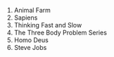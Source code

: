 1. Animal Farm
2. Sapiens
3. Thinking Fast and Slow
4. The Three Body Problem Series
5. Homo Deus
6. Steve Jobs

